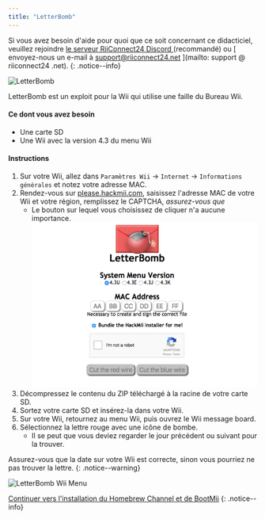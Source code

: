 ```yaml
---
title: "LetterBomb"
---
```


Si vous avez besoin d'aide pour quoi que ce soit concernant ce didacticiel, veuillez rejoindre [ le serveur RiiConnect24 Discord ](https://discord.gg/rc24) (recommandé) ou \[ envoyez-nous un e-mail à support@riiconnect24.net \](mailto: support @ riiconnect24 .net).
{: .notice--info}

![LetterBomb](/images/letterbomb.png)

LetterBomb est un exploit pour la Wii qui utilise une faille du Bureau Wii.

#### Ce dont vous avez besoin
- Une carte SD
- Une Wii avec la version 4.3 du menu Wii

#### Instructions


1. Sur votre Wii, allez dans `Paramètres Wii` -> `Internet` -> `Informations générales` et notez votre adresse MAC.
1. Rendez-vous sur [please.hackmii.com](https://please.hackmii.com), saisissez l'adresse MAC de votre Wii et votre région, remplissez le CAPTCHA, *assurez-vous que*
   - Le bouton sur lequel vous choisissez de cliquer n'a aucune importance. ![HackMii Screen](/images/Wii/LetterBomb-PC.png)
1. Décompressez le contenu du ZIP téléchargé à la racine de votre carte SD.
1. Sortez votre carte SD et insérez-la dans votre Wii.
1. Sur votre Wii, retournez au menu Wii, puis ouvrez le Wii message board.
1. Sélectionnez la lettre rouge avec une icône de bombe.
   - Il se peut que vous deviez regarder le jour précédent ou suivant pour la trouver.

Assurez-vous que la date sur votre Wii est correcte, sinon vous pourriez ne pas trouver la lettre.
{: .notice--warning}


![LetterBomb Wii Menu](/images/Wii/LetterBomb-Wii.png)

[Continuer vers l'installation du Homebrew Channel et de BootMii](hbc)
{: .notice--info}
